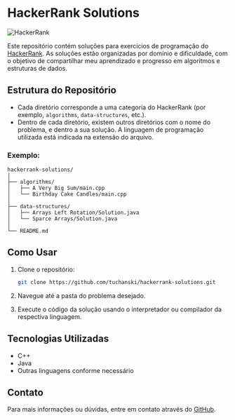 
# HackerRank Solutions

![HackerRank](https://img.shields.io/badge/HackerRank-05122A?style=flat&logo=hackerrank)

Este repositório contém soluções para exercícios de programação do [HackerRank](https://www.hackerrank.com/). As soluções estão organizadas por domínio e dificuldade, com o objetivo de compartilhar meu aprendizado e progresso em algoritmos e estruturas de dados.

## Estrutura do Repositório

- Cada diretório corresponde a uma categoria do HackerRank (por exemplo, `algorithms`, `data-structures`, etc.).
- Dentro de cada diretório, existem outros diretórios com o nome do problema, e dentro a sua solução. A linguagem de programação utilizada está indicada na extensão do arquivo.

### Exemplo:

```
hackerrank-solutions/
│
├── algorithms/
│   ├── A Very Big Sum/main.cpp
│   └── Birthday Cake Candles/main.cpp
│
├── data-structures/
│   ├── Arrays Left Rotation/Solution.java
│   └── Sparce Arrays/Solution.java
│
└── README.md
```

## Como Usar

1. Clone o repositório:

   ```bash
   git clone https://github.com/tuchanski/hackerrank-solutions.git
   ```

2. Navegue até a pasta do problema desejado.
3. Execute o código da solução usando o interpretador ou compilador da respectiva linguagem.

## Tecnologias Utilizadas

- C++
- Java
- Outras linguagens conforme necessário

## Contato

Para mais informações ou dúvidas, entre em contato através do [GitHub](https://github.com/tuchanski).
